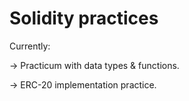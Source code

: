 # Solidity practices

Currently:

-> Practicum with data types & functions.

-> ERC-20 implementation practice.
